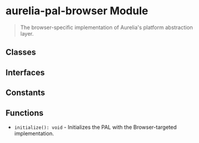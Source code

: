 # aurelia-pal-browser Module

> The browser-specific implementation of Aurelia&#x27;s platform abstraction layer.

## Classes


## Interfaces


## Constants


## Functions


* `initialize(): void` - Initializes the PAL with the Browser-targeted implementation.


